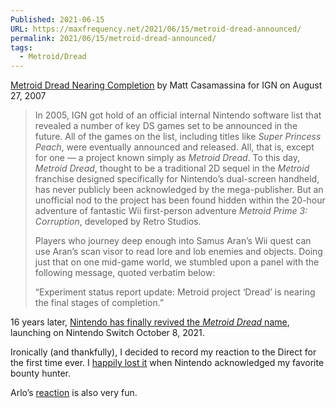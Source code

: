 ```yaml
---
Published: 2021-06-15
URL: https://maxfrequency.net/2021/06/15/metroid-dread-announced/
permalink: 2021/06/15/metroid-dread-announced/
tags:
  - Metroid/Dread
---
```

[Metroid Dread Nearing Completion](https://www.ign.com/articles/2007/08/27/metroid-dread-nearing-completion) by Matt Casamassina for IGN on August 27, 2007

> In 2005, IGN got hold of an official internal Nintendo software list that revealed a number of key DS games set to be announced in the future. All of the games on the list, including titles like *Super Princess Peach*, were eventually announced and released. All, that is, except for one — a project known simply as *Metroid Dread*. To this day, *Metroid Dread*, thought to be a traditional 2D sequel in the *Metroid* franchise designed specifically for Nintendo’s dual-screen handheld, has never publicly been acknowledged by the mega-publisher. But an unofficial nod to the project has been found hidden within the 20-hour adventure of fantastic Wii first-person adventure *Metroid Prime 3: Corruption*, developed by Retro Studios.
> 
> Players who journey deep enough into Samus Aran’s Wii quest can use Aran’s scan visor to read lore and lob enemies and objects. Doing just that on one mid-game world, we stumbled upon a panel with the following message, quoted verbatim below:
> 
> “Experiment status report update: Metroid project ‘Dread’ is nearing the final stages of completion.”

16 years later, [Nintendo has finally revived the *Metroid Dread* name](https://youtu.be/8NjCICl7dDo), launching on Nintendo Switch October 8, 2021.

Ironically (and thankfully), I decided to record my reaction to the Direct for the first time ever. I [happily lost it](https://twitter.com/MaxRoberts143/status/1404846983500677128) when Nintendo acknowledged my favorite bounty hunter.

Arlo’s [reaction](https://youtu.be/sVH04K63NL8) is also very fun.